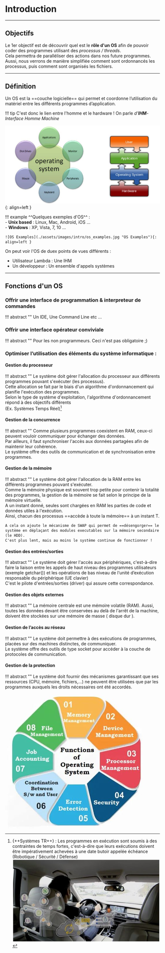 # Introduction

---

## Objectifs

Le 1er objectif est de découvrir quel est le **rôle d'un OS** afin de pouvoir coder des programmes utilisant des *processus / threads*.  
Cela permettra de paralléliser des actions dans nos future programmes.  
Aussi, nous verrons de manière simplifiée comment sont ordonnancés les processus, puis comment sont organisés les fichiers.  

---

## Définition

Un OS est la ==couche logicielle== qui permet et coordonne l’utilisation du matériel entre les différents programmes d’application.  

!!! tip
    C'est donc le lien entre l'homme et le hardware ! On parle *d'__IHM__- Interface Homme Machine*
    
![Vues Centriques et en Couches](assets/images/intro/os_intro.jpg "Vues Centriques et en Couches"){: align=left }

!!! example
    ^^Quelques exemples d'OS^^ :   
        - **Unix based** : Linux, Mac, Android, iOS ...  
        - **Windows** : XP, Vista, 7, 10 ...  
        
    ![OS Examples](./assets/images/intro/os_examples.jpg "OS Examples"){: align=left }

On peut voir l'OS de duex points de vues différents :  

- Utilisateur Lambda : Une IHM  
- Un développeur : Un ensemble d'appels systèmes

---

## Fonctions d'un OS

### Offrir une interface de programmation & interpreteur de commandes

!!! abstract ""
    Un IDE, Une Command Line etc ...

### Offrir une interface opérateur conviviale

!!! abstract ""
    Pour les non programmeurs. Ceci n'est pas obligatoire ;)

### Optimiser l’utilisation des éléments du système informatique :

#### Gestion du processeur  

!!! abstract ""
    Le système doit gérer l'allocation du processeur aux différents programmes pouvant s'exécuter (les processus).   
    Cette allocation se fait par le biais d'un algorithme d'ordonnancement qui  planifie l'exécution des programmes.   
    Selon le type de système d'exploitation, l'algorithme d'ordonnancement répond à des objectifs différents  
    (Ex. Systèmes Temps Réel)[^1]
    

[^1]:
    {++Systèmes TR++} : Les programmes en exécution sont soumis à des contraintes de temps fortes, c'est-à-dire que leurs exécutions doivent être impérativement achevées à une date butoir appelée échéance (Robotique / Sécurité / Défense)    
    ![OS TR](./assets/images/intro/realtime.jpg "OS TR")

    

#### Gestion de la concurrence  

!!! abstract ""
    Comme plusieurs programmes coexistent en RAM, ceux-ci peuvent vouloir communiquer pour échanger des données.  
    Par ailleurs, il faut synchroniser l'accès aux données partagées afin de maintenir leur cohérence.   
    Le système offre des outils de communication et de synchronisation entre programmes.

#### Gestion de la mémoire  

!!! abstract ""
    Le système doit gérer l'allocation de la RAM entre les différents programmes pouvant s'exécuter.  
    Comme la mémoire physique est souvent trop petite pour contenir la totalité des programmes, la gestion de la mémoire se fait selon le principe de la mémoire virtuelle.  
    A un instant donné, seules sont chargées en RAM les parties de code et données utiles à l'exécution.  
    Ainsi, chacun des processus ==accède à toute la mémoire== à un instant T.  
    
    A cela on ajoute le mécanisme de SWAP qui permet de ==désengorger== le système en déplaçant des modules executables sur la mémoire secondaire (le HDD).  
    C'est plus lent, mais au moins le système continue de fonctionner !

#### Gestion des entrées/sorties  

!!! abstract ""
    Le système doit gérer l'accès aux périphériques, c'est-à-dire faire la liaison entre les appels de haut niveau des programmes utilisateurs (exemple getchar()) et les opérations de bas niveau de l‘unité d’exécution responsable du périphérique (UE clavier)   
    C'est le pilote d'entrées/sorties (driver) qui assure cette correspondance.

#### Gestion des objets externes  

!!! abstract ""
    La mémoire centrale est une mémoire volatile (RAM). Aussi, toutes les données devant être conservées au delà de l'arrêt de la machine, doivent être stockées sur une mémoire de masse ( disque dur ).  

#### Gestion de l’accès au réseau 

!!! abstract ""
    Le système doit permettre à des exécutions de programmes, placées sur des machines distinctes, de communiquer.  
    Le système offre des outils de type socket pour accéder à la couche de protocoles de communication.

#### Gestion de la protection  

!!! abstract ""
    Le système doit fournir des mécanismes garantissant que ses ressources (CPU, mémoire, fichiers,…) ne peuvent être utilisées que par les programmes auxquels les droits nécessaires ont été accordés.


![OS Functions](./assets/images/intro/os_functions.jpg "OS Functions")

    